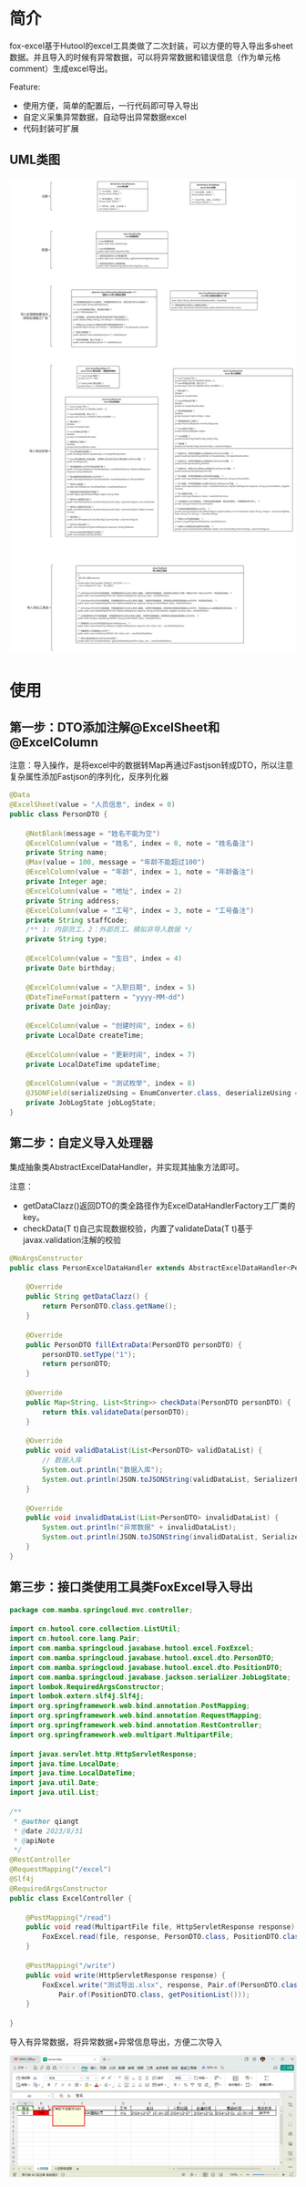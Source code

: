 # 简介

fox-excel基于Hutool的excel工具类做了二次封装，可以方便的导入导出多sheet数据。并且导入的时候有异常数据，可以将异常数据和错误信息（作为单元格comment）生成excel导出。

Feature:

- 使用方便，简单的配置后，一行代码即可导入导出
- 自定义采集异常数据，自动导出异常数据excel
- 代码封装可扩展

## UML类图

![](doc/uml.png)

# 使用

## 第一步：DTO添加注解@ExcelSheet和@ExcelColumn

注意：导入操作，是将excel中的数据转Map再通过Fastjson转成DTO，所以注意复杂属性添加Fastjson的序列化，反序列化器

```java
@Data
@ExcelSheet(value = "人员信息", index = 0)
public class PersonDTO {

    @NotBlank(message = "姓名不能为空")
    @ExcelColumn(value = "姓名", index = 0, note = "姓名备注")
    private String name;
    @Max(value = 100, message = "年龄不能超过100")
    @ExcelColumn(value = "年龄", index = 1, note = "年龄备注")
    private Integer age;
    @ExcelColumn(value = "地址", index = 2)
    private String address;
    @ExcelColumn(value = "工号", index = 3, note = "工号备注")
    private String staffCode;
    /** 1: 内部员工，2：外部员工。模拟非导入数据 */
    private String type;

    @ExcelColumn(value = "生日", index = 4)
    private Date birthday;

    @ExcelColumn(value = "入职日期", index = 5)
    @DateTimeFormat(pattern = "yyyy-MM-dd")
    private Date joinDay;

    @ExcelColumn(value = "创建时间", index = 6)
    private LocalDate createTime;

    @ExcelColumn(value = "更新时间", index = 7)
    private LocalDateTime updateTime;

    @ExcelColumn(value = "测试枚举", index = 8)
    @JSONField(serializeUsing = EnumConverter.class, deserializeUsing = EnumConverter.class)
    private JobLogState jobLogState;
}
```

## 第二步：自定义导入处理器

集成抽象类AbstractExcelDataHandler，并实现其抽象方法即可。

注意：

- getDataClazz()返回DTO的类全路径作为ExcelDataHandlerFactory工厂类的key。
- checkData(T t)自己实现数据校验，内置了validateData(T t)基于javax.validation注解的校验



```java
@NoArgsConstructor
public class PersonExcelDataHandler extends AbstractExcelDataHandler<PersonDTO> {

    @Override
    public String getDataClazz() {
        return PersonDTO.class.getName();
    }

    @Override
    public PersonDTO fillExtraData(PersonDTO personDTO) {
        personDTO.setType("1");
        return personDTO;
    }

    @Override
    public Map<String, List<String>> checkData(PersonDTO personDTO) {
        return this.validateData(personDTO);
    }

    @Override
    public void validDataList(List<PersonDTO> validDataList) {
        // 数据入库
        System.out.println("数据入库");
        System.out.println(JSON.toJSONString(validDataList, SerializerFeature.PrettyFormat));
    }

    @Override
    public void invalidDataList(List<PersonDTO> invalidDataList) {
        System.out.println("异常数据" + invalidDataList);
        System.out.println(JSON.toJSONString(invalidDataList, SerializerFeature.PrettyFormat));
    }
}
```

## 第三步：接口类使用工具类FoxExcel导入导出

```java
package com.mamba.springcloud.mvc.controller;

import cn.hutool.core.collection.ListUtil;
import cn.hutool.core.lang.Pair;
import com.mamba.springcloud.javabase.hutool.excel.FoxExcel;
import com.mamba.springcloud.javabase.hutool.excel.dto.PersonDTO;
import com.mamba.springcloud.javabase.hutool.excel.dto.PositionDTO;
import com.mamba.springcloud.javabase.jackson.serializer.JobLogState;
import lombok.RequiredArgsConstructor;
import lombok.extern.slf4j.Slf4j;
import org.springframework.web.bind.annotation.PostMapping;
import org.springframework.web.bind.annotation.RequestMapping;
import org.springframework.web.bind.annotation.RestController;
import org.springframework.web.multipart.MultipartFile;

import javax.servlet.http.HttpServletResponse;
import java.time.LocalDate;
import java.time.LocalDateTime;
import java.util.Date;
import java.util.List;

/**
 * @author qiangt
 * @date 2023/8/31
 * @apiNote
 */
@RestController
@RequestMapping("/excel")
@Slf4j
@RequiredArgsConstructor
public class ExcelController {

    @PostMapping("/read")
    public void read(MultipartFile file, HttpServletResponse response) {
        FoxExcel.read(file, response, PersonDTO.class, PositionDTO.class);
    }

    @PostMapping("/write")
    public void write(HttpServletResponse response) {
        FoxExcel.write("测试导出.xlsx", response, Pair.of(PersonDTO.class, getPersonList()),
            Pair.of(PositionDTO.class, getPositionList()));
    }

}

```

导入有异常数据，将异常数据+异常信息导出，方便二次导入

![](doc/demo01.png)

